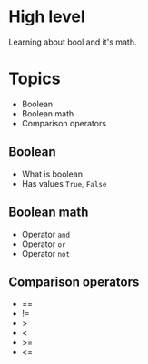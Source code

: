 # High level
Learning about bool and it's math.

# Topics
- Boolean
- Boolean math
- Comparison operators

## Boolean
- What is boolean
- Has values `True`, `False`

## Boolean math
- Operator `and`
- Operator `or`
- Operator `not`

## Comparison operators
- == 
- !=
- \>
- <
- \>=
- <=